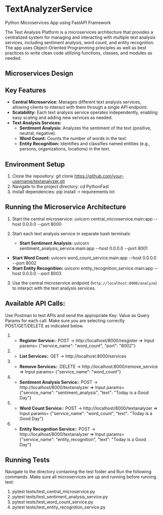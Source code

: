 # TextAnalyzerService
Python Microservices App using FastAPI Framework

The Text Analysis Platform is a microservices architecture that provides a centralized system for managing and interacting with multiple text analysis services, including sentiment analysis, word count, and entity recognition. The app uses Object-Oriented Programming principles as well as best practices to write clean code utilizing functions, classes, and modules as needed. 

## Microservices Design

## Key Features

- **Central Microservice:** Manages different text analysis services, allowing clients to interact with them through a single API endpoint.
- **Scalability:** Each text analysis service operates independently, enabling easy scaling and adding new services as needed.
- **Text Analysis Services:**
  - **Sentiment Analysis:** Analyzes the sentiment of the text (positive, neutral, negative).
  - **Word Count:** Counts the number of words in the text.
  - **Entity Recognition:** Identifies and classifies named entities (e.g., persons, organizations, locations) in the text.

## Environment Setup

1. Clone the repository: git clone https://github.com/your-username/textanalyzer.git 
2. Navigate to the project directory: cd PythonFast
3. Install dependencies:  pip install -r requirements.txt 


## Running the Microservice Architecture

1. Start the central microservice: uvicorn central_microservice.main:app --host 0.0.0.0 --port 8000
2. Start each text analysis service in separate bash terminals:
   
   - **Start Sentiment Analysis:** uvicorn sentiment_analysis_service.main:app --host 0.0.0.0 --port 8001
  - **Start Word Count:** uvicorn word_count_service.main:app --host 0.0.0.0 --port 8002
   - **Start Entity Recognition:** uvicorn entity_recognition_service.main:app --host 0.0.0.0 --port 8003

3. Use the central microservice endpoint (`http://localhost:8000/analyze`) to interact with the text analysis services.
   
## Available API Calls: 
Use Postman to test APIs and send the appropriate Key: Value as Query Params for each call. Make sure you are selecting correctly POST/GET/DELETE as indicated below.

1. - **Register Service:**:  POST -> http://localhost/8000/resgister => Input params= {"service_name": "word_count", "port": "8002"}
2. - **List Services:**:  GET -> http://localhost:8000/services
3. - **Remove Services:**: DELETE -> http://localhost:8000/remove_service => Input params= {"service_name": "word_count"}
4. - **Sentiment Analysis Service:**:  POST -> http://localhost/8000/textanalyzer => Input params= {"service_name": "sentiment_analysis", "text": "Today is a Good Day"}
5. - **Word Count Service:**:  POST -> http://localhost/8000/textanalyzer => Input params= {"service_name": "word_count", "text": "Today is a Good Day"}
6. - **Entity Recognition Service:**:  POST -> http://localhost/8000/textanalyzer => Input params= {"service_name": "entity_recognition", "text": "Today is a Good Day"}

## Running Tests
Navigate to the directory containing the test folder and Run the following commands. Make sure all microservices are up and running before running test:

1. pytest tests/test_central_microservice.py
2. pytest tests/test_sentiment_analysis_service.py
3. pytest tests/test_word_count_service.py
4. pytest tests/test_entity_recognition_service.py
   




   

